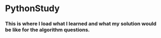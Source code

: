 # PythonStudy

### This is where I load what I learned and what my solution would be like for the algorithm questions.
